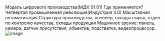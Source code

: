 Модель цифрового производства(МДК 01.01)
Где применяется?
Четвёртая промышленная революция(Индустрия 4.0)
Масштабная автоматизация
Структура производства, конвеер, склады сырья, отдел по контролю качества, склады продукции
Машинное зрение: панель, камера, датчик присутствия, объектив, подстветка, видеопроцессор.
![image](https://user-images.githubusercontent.com/97594123/188415252-1fb46eb0-222b-4eb5-bee6-18b95b80d754.png)
